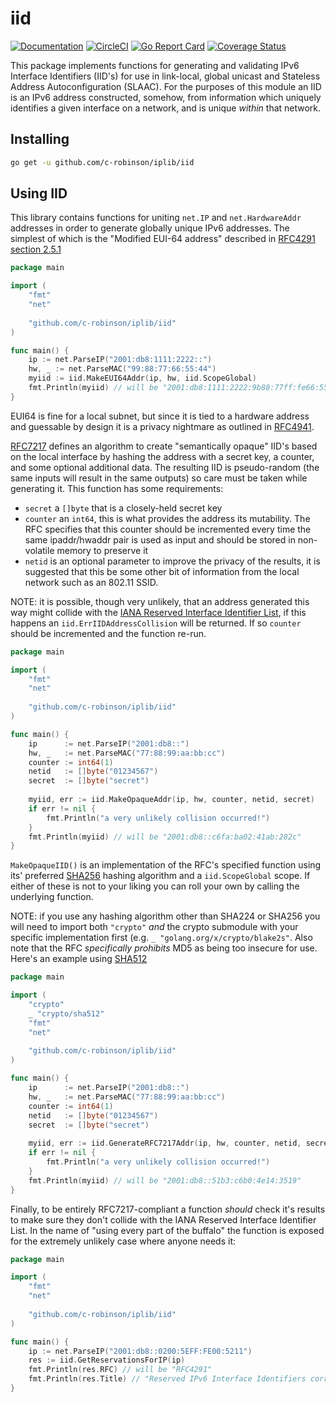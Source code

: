 # iid
[![Documentation](https://godoc.org/github.com/c-robinson/iplib?status.svg)](http://godoc.org/github.com/c-robinson/iplib/iid)
[![CircleCI](https://circleci.com/gh/c-robinson/iplib/tree/master.svg?style=svg)](https://circleci.com/gh/c-robinson/iplib/tree/master)
[![Go Report Card](https://goreportcard.com/badge/github.com/c-robinson/iplib)](https://goreportcard.com/report/github.com/c-robinson/iplib)
[![Coverage Status](https://coveralls.io/repos/github/c-robinson/iplib/badge.svg?branch=master)](https://coveralls.io/github/c-robinson/iplib?branch=master)

This package implements functions for generating and validating IPv6 Interface
Identifiers (IID's) for use in link-local, global unicast and Stateless Address
Autoconfiguration (SLAAC). For the purposes of this module an IID is an IPv6
address constructed, somehow, from information which uniquely identifies a
given interface on a network, and is unique _within_ that network.

## Installing

```sh
go get -u github.com/c-robinson/iplib/iid
```

## Using IID

This library contains functions for uniting `net.IP` and `net.HardwareAddr`
addresses in order to generate globally unique IPv6 addresses. The simplest of
which is the "Modified EUI-64 address" described in [RFC4291 section 2.5.1](https://tools.ietf.org/html/rfc4291#section-2.5.1)

```go
package main

import (
	"fmt"
	"net"
	
	"github.com/c-robinson/iplib/iid"
)

func main() {
	ip := net.ParseIP("2001:db8:1111:2222::")
	hw, _ := net.ParseMAC("99:88:77:66:55:44")
	myiid := iid.MakeEUI64Addr(ip, hw, iid.ScopeGlobal)
	fmt.Println(myiid) // will be "2001:db8:1111:2222:9b88:77ff:fe66:5544"
}
```

EUI64 is fine for a local subnet, but since it is tied to a hardware address
and guessable by design it is a privacy nightmare as outlined in [RFC4941](https://tools.ietf.org/html/rfc4941).

[RFC7217](https://tools.ietf.org/html/rfc7217) defines an algorithm to create
"semantically opaque" IID's based on the local interface by hashing the address
with a secret key, a counter, and some optional additional data. The resulting
IID is pseudo-random (the same inputs will result in the same outputs) so care
must be taken while generating it. This function has some requirements:

- `secret` a `[]byte` that is a closely-held secret key
- `counter` an `int64`, this is what provides the address its mutability. The
  RFC specifies that this counter should be incremented every time the same
  ipaddr/hwaddr pair is used as input and should be stored in non-volatile
  memory to preserve it
- `netid` is an optional parameter to improve the privacy of the results, it
  is suggested that this be some other bit of information from the local
  network such as an 802.11 SSID.

NOTE: it is possible, though very unlikely, that an address generated this way
might collide with the [IANA Reserved Interface Identifier List](https://www.iana.org/assignments/ipv6-interface-ids/ipv6-interface-ids.xhtml),
if this happens an `iid.ErrIIDAddressCollision` will be returned. If so
`counter` should be incremented and the function re-run.

```go
package main

import (
	"fmt"
	"net"
	
	"github.com/c-robinson/iplib/iid"
)

func main() {
	ip      := net.ParseIP("2001:db8::")
	hw, _   := net.ParseMAC("77:88:99:aa:bb:cc")
	counter := int64(1)
	netid   := []byte("01234567")
	secret  := []byte("secret")
	
	myiid, err := iid.MakeOpaqueAddr(ip, hw, counter, netid, secret)
	if err != nil {
		fmt.Println("a very unlikely collision occurred!")
	}
	fmt.Println(myiid) // will be "2001:db8::c6fa:ba02:41ab:282c"
}
```

`MakeOpaqueIID()` is an implementation of the RFC's specified function
using its' preferred [SHA256](https://golang.org/pkg/crypto/sha256/)
hashing algorithm and a `iid.ScopeGlobal` scope. If either of these is not to
your liking you can roll your own by calling the underlying function.

NOTE: if you use any hashing algorithm other than SHA224 or SHA256 you will
need to import both `"crypto"` _and_ the crypto submodule with your specific
implementation first (e.g. `_ "golang.org/x/crypto/blake2s"`. Also note that
the RFC _specifically prohibits_ MD5 as being too insecure for use. Here's an
example using [SHA512](https://golang.org/pkg/crypto/sha512/)

```go
package main

import (
	"crypto"
	_ "crypto/sha512"
	"fmt"
	"net"
	
	"github.com/c-robinson/iplib/iid"
)

func main() {
	ip      := net.ParseIP("2001:db8::")
	hw, _   := net.ParseMAC("77:88:99:aa:bb:cc")
	counter := int64(1)
	netid   := []byte("01234567")
	secret  := []byte("secret")
	
	myiid, err := iid.GenerateRFC7217Addr(ip, hw, counter, netid, secret, crypto.SHA384, iid.ScopeGlobal)
	if err != nil {
		fmt.Println("a very unlikely collision occurred!")
	}
	fmt.Println(myiid) // will be "2001:db8::51b3:c6b0:4e14:3519"
}
```

Finally, to be entirely RFC7217-compliant a function _should_ check it's
results to make sure they don't collide with the IANA Reserved Interface
Identifier List. In the name of "using every part of the buffalo" the function
is exposed for the extremely unlikely case where anyone needs it:

```go
package main

import (
	"fmt"
	"net"
	
	"github.com/c-robinson/iplib/iid"
)

func main() {
	ip := net.ParseIP("2001:db8::0200:5EFF:FE00:5211")
	res := iid.GetReservationsForIP(ip)
	fmt.Println(res.RFC) // will be "RFC4291"
	fmt.Println(res.Title) // "Reserved IPv6 Interface Identifiers corresponding to the IANA Ethernet Block"
}
```
